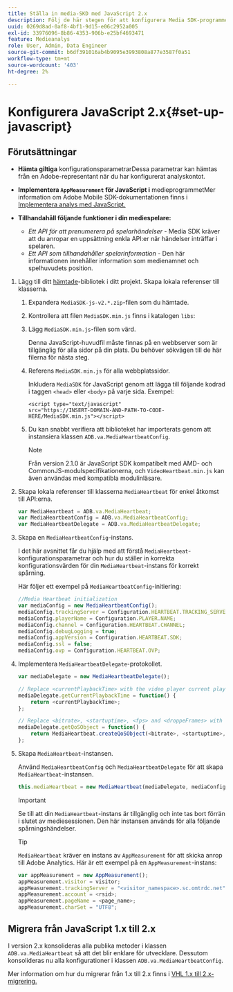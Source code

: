 ```yaml
---
title: Ställa in media-SKD med JavaScript 2.x
description: Följ de här stegen för att konfigurera Media SDK-programmet på JavaScript 2.x.
uuid: 0269d8ad-0af8-4bf1-9d15-e06c2952a005
exl-id: 33976096-8b86-4353-906b-e25bf4693471
feature: Medieanalys
role: User, Admin, Data Engineer
source-git-commit: b6df391016ab4b9095e3993808a877e3587f0a51
workflow-type: tm+mt
source-wordcount: '403'
ht-degree: 2%

---
```


# Konfigurera JavaScript 2.x{#set-up-javascript}

## Förutsättningar

* **Hämta giltiga**
konfigurationsparametrarDessa parametrar kan hämtas från en Adobe-representant när du har konfigurerat analyskontot.
* **Implementera  `AppMeasurement` för JavaScript i**
medieprogrammetMer information om Adobe Mobile SDK-dokumentationen finns i  [Implementera analys med JavaScript.](https://experienceleague.adobe.com/docs/analytics/implementation/js/overview.html)

* **Tillhandahåll följande funktioner i din mediespelare:**

   * *Ett API för att prenumerera på spelarhändelser*  - Media SDK kräver att du anropar en uppsättning enkla API:er när händelser inträffar i spelaren.
   * *Ett API som tillhandahåller spelarinformation*  - Den här informationen innehåller information som medienamnet och spelhuvudets position.

1. Lägg till ditt [hämtade](/help/sdk-implement/download-sdks.md#download-2x-sdks)-bibliotek i ditt projekt. Skapa lokala referenser till klasserna.

   1. Expandera `MediaSDK-js-v2.*.zip`-filen som du hämtade.
   1. Kontrollera att filen `MediaSDK.min.js` finns i katalogen `libs`:

   1. Lägg `MediaSDK.min.js`-filen som värd.

      Denna JavaScript-huvudfil måste finnas på en webbserver som är tillgänglig för alla sidor på din plats. Du behöver sökvägen till de här filerna för nästa steg.

   1. Referens `MediaSDK.min.js` för alla webbplatssidor.

      Inkludera `MediaSDK` för JavaScript genom att lägga till följande kodrad i taggen `<head>` eller `<body>` på varje sida. Exempel:

      ```
      <script type="text/javascript"
      src="https://INSERT-DOMAIN-AND-PATH-TO-CODE-HERE/MediaSDK.min.js"></script>
      ```

   1. Du kan snabbt verifiera att biblioteket har importerats genom att instansiera klassen `ADB.va.MediaHeartbeatConfig`.

      >[!NOTE]
      >
      >Från version 2.1.0 är JavaScript SDK kompatibelt med AMD- och CommonJS-modulspecifikationerna, och `VideoHeartbeat.min.js` kan även användas med kompatibla modulinläsare.

1. Skapa lokala referenser till klasserna `MediaHeartbeat` för enkel åtkomst till API:erna.

   ```js
   var MediaHeartbeat = ADB.va.MediaHeartbeat;
   var MediaHeartbeatConfig = ADB.va.MediaHeartbeatConfig;
   var MediaHeartbeatDelegate = ADB.va.MediaHeartbeatDelegate;
   ```

1. Skapa en `MediaHeartbeatConfig`-instans.

   I det här avsnittet får du hjälp med att förstå `MediaHeartbeat`-konfigurationsparametrar och hur du ställer in korrekta konfigurationsvärden för din `MediaHeartbeat`-instans för korrekt spårning.

   Här följer ett exempel på `MediaHeartbeatConfig`-initiering:

   ```js
   //Media Heartbeat initialization
   var mediaConfig = new MediaHeartbeatConfig();
   mediaConfig.trackingServer = Configuration.HEARTBEAT.TRACKING_SERVER;
   mediaConfig.playerName = Configuration.PLAYER.NAME;
   mediaConfig.channel = Configuration.HEARTBEAT.CHANNEL;
   mediaConfig.debugLogging = true;
   mediaConfig.appVersion = Configuration.HEARTBEAT.SDK;
   mediaConfig.ssl = false;
   mediaConfig.ovp = Configuration.HEARTBEAT.OVP;
   ```

1. Implementera `MediaHeartbeatDelegate`-protokollet.

   ```js
   var mediaDelegate = new MediaHeartbeatDelegate();
   
   // Replace <currentPlaybackTime> with the video player current playback time
   mediaDelegate.getCurrentPlaybackTime = function() {
       return <currentPlaybackTime>;
   };
   
   // Replace <bitrate>, <startuptime>, <fps> and <droppeFrames> with the current playback QoS values.  
   mediaDelegate.getQoSObject = function() {
       return MediaHeartbeat.createQoSObject(<bitrate>, <startuptime>, <fps>, <droppedFrames>);
   };
   ```

1. Skapa `MediaHeartbeat`-instansen.

   Använd `MediaHeartbeatConfig` och `MediaHeartbeatDelegate` för att skapa `MediaHeartbeat`-instansen.

   ```js
   this.mediaHeartbeat = new MediaHeartbeat(mediaDelegate, mediaConfig, appMeasurement);
   ```

   >[!IMPORTANT]
   >
   >Se till att din `MediaHeartbeat`-instans är tillgänglig och inte tas bort förrän i slutet av mediesessionen. Den här instansen används för alla följande spårningshändelser.

   >[!TIP]
   >
   >`MediaHeartbeat` kräver en instans av  `AppMeasurement` för att skicka anrop till Adobe Analytics. Här är ett exempel på en `AppMeasurement`-instans:

   ```js
   var appMeasurement = new AppMeasurement();
   appMeasurement.visitor = visitor;
   appMeasurement.trackingServer = "<visitor_namespace>.sc.omtrdc.net";
   appMeasurement.account = <rsid>;
   appMeasurement.pageName = <page_name>;
   appMeasurement.charSet = "UTF­8";
   ```

## Migrera från JavaScript 1.x till 2.x

I version 2.x konsolideras alla publika metoder i klassen `ADB.va.MediaHeartbeat` så att det blir enklare för utvecklare. Dessutom konsolideras nu alla konfigurationer i klassen `ADB.va.MediaHeartbeatConfig`.

Mer information om hur du migrerar från 1.x till 2.x finns i [VHL 1.x till 2.x-migrering.](/help/sdk-implement/va-1x-to-2x/mig-1x-2x-overview.md)
